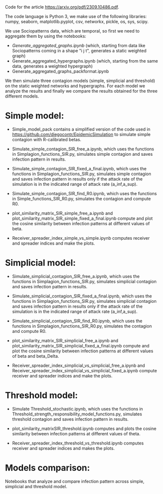 Code for the article https://arxiv.org/pdf/2309.10486.pdf.

The code language is Python 3, we make use of the following libraries: numpy, seaborn, matplotlib.pyplot, csv, networkx, pickle, os, sys, scipy.

We use Sociopatterns data, which are temporal, so first we need to aggregate them by using the notebooks:
- *Generate_aggregated_graphs.ipynb* (which, starting from data like Sociopatterns coming in a shape "i j t", generates a static weighted graph)
- Generate_aggregated_hypergraphs.ipynb (which, starting from the same data, generates a weighted hypergraph)
- Generate_aggregated_graphs_packformat.ipynb

We then simulate three contagion models (simple, simplicial and threshold) on the static weighted networks and hypergraphs. For each model we analyze the results and finally we compare the results obtained for the three different models.

# Simple model:

- Simple_model_pack contains a simplified version of the code used in https://github.com/diegocontr/EpidemicSimulation to simulate simple contagion with R-calibrated betas.

- Simulate_simple_contagion_SIR_free_a.ipynb, which uses the functions in Simplagion_functions_SIR.py, simulates simple contagion and saves infection pattern in results.

- Simulate_simple_contagion_SIR_fixed_a_final.ipynb, which uses the functions in Simplagion_functions_SIR.py, simulates simple contagion and saves infection pattern in results only if the attack rate of the simulation is in the indicated range of attack rate (a_inf,a_sup).

- Simulate_simple_contagion_SIR_find_R0.ipynb, which uses the functions in Simple_functions_SIR_R0.py, simulates the contagion and compute R0.

- plot_similarity_matrix_SIR_simple_free_a.ipynb and plot_similarity_matrix_SIR_simple_fixed_a_final.ipynb compute and plot the cosine similarity between infection patterns at different values of beta.

- Receiver_spreader_index_simple_vs_simple.ipynb computes receiver and spreader indices and make the plots.


# Simplicial model:

- Simulate_simplicial_contagion_SIR_free_a.ipynb, which uses the functions in Simplagion_functions_SIR.py, simulates simplicial contagion and saves infection pattern in results.

- Simulate_simplicial_contagion_SIR_fixed_a_final.ipynb, which uses the functions in Simplagion_functions_SIR.py, simulates simplicial contagion and saves infection pattern in results only if the attack rate of the simulation is in the indicated range of attack rate (a_inf,a_sup).

- Simulate_simplicial_contagion_SIR_find_R0.ipynb, which uses the functions in Simplagion_functions_SIR_R0.py, simulates the contagion and compute R0.

- plot_similarity_matrix_SIR_simplicial_free_a.ipynb and plot_similarity_matrix_SIR_simplicial_fixed_a_final.ipynb compute and plot the cosine similarity between infection patterns at different values of beta and beta_Delta.

- Receiver_spreader_index_simplicial_vs_simplicial_free_a.ipynb and Receiver_spreader_index_simplicial_vs_simplicial_fixed_a.ipynb compute receiver and spreader indices and make the plots.

# Threshold model:

- Simulate Threshold_stochastic.ipynb, which uses the functions in Threshold_strength_responsibility_model_functions.py, simulates threshold contagion and saves infection pattern in results.

- plot_similarity_matrixSIR_threshold.ipynb computes and plots the cosine similarity between infection patterns at different values of theta.

- Receiver_spreader_index_threshold_vs_threshold.ipynb computes receiver and spreader indices and makes the plots.


# Models comparison:

Notebooks that analyze and compare infection pattern across simple, simplicial and threshold model.

